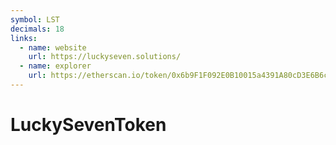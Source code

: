 ```yaml
---
symbol: LST
decimals: 18
links:
  - name: website
    url: https://luckyseven.solutions/
  - name: explorer
    url: https://etherscan.io/token/0x6b9F1F092E0B10015a4391A80cD3E6B6cefD1728
---
```


# LuckySevenToken
